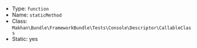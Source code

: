 
- Type: `function`
- Name: `staticMethod`
- Class: `Makhan\Bundle\FrameworkBundle\Tests\Console\Descriptor\CallableClass`
- Static: yes
